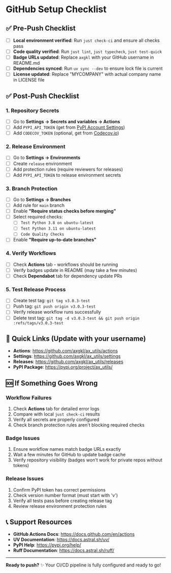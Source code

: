 # GitHub Setup Checklist

## ✅ Pre-Push Checklist

- [ ] **Local environment verified**: Run `just check-ci` and ensure all checks pass
- [ ] **Code quality verified**: Run `just lint`, `just typecheck`, `just test-quick`  
- [ ] **Badge URLs updated**: Replace `axgkl` with your GitHub username in README.md
- [ ] **Dependencies synced**: Run `uv sync --dev` to ensure lock file is current
- [ ] **License updated**: Replace "MYCOMPANY" with actual company name in LICENSE file

## ✅ Post-Push Checklist

### 1. Repository Secrets
- [ ] Go to **Settings → Secrets and variables → Actions**
- [ ] Add `PYPI_API_TOKEN` (get from [PyPI Account Settings](https://pypi.org/manage/account/))
- [ ] Add `CODECOV_TOKEN` (optional, get from [Codecov.io](https://codecov.io/))

### 2. Release Environment
- [ ] Go to **Settings → Environments**
- [ ] Create `release` environment  
- [ ] Add protection rules (require reviewers for releases)
- [ ] Add `PYPI_API_TOKEN` to release environment secrets

### 3. Branch Protection
- [ ] Go to **Settings → Branches**
- [ ] Add rule for `main` branch
- [ ] Enable **"Require status checks before merging"**
- [ ] Select required checks:
  - [ ] `Test Python 3.8 on ubuntu-latest`
  - [ ] `Test Python 3.11 on ubuntu-latest`
  - [ ] `Code Quality Checks`
- [ ] Enable **"Require up-to-date branches"**

### 4. Verify Workflows
- [ ] Check **Actions** tab - workflows should be running
- [ ] Verify badges update in README (may take a few minutes)
- [ ] Check **Dependabot** tab for dependency update PRs

### 5. Test Release Process
- [ ] Create test tag: `git tag v3.0.3-test`
- [ ] Push tag: `git push origin v3.0.3-test`
- [ ] Verify release workflow runs successfully
- [ ] Delete test tag: `git tag -d v3.0.3-test && git push origin :refs/tags/v3.0.3-test`

## 🔗 Quick Links (Update with your username)

- **Actions**: https://github.com/axgkl/ax_utils/actions
- **Settings**: https://github.com/axgkl/ax_utils/settings
- **Releases**: https://github.com/axgkl/ax_utils/releases
- **PyPI Package**: https://pypi.org/project/ax_utils/

## 🆘 If Something Goes Wrong

### Workflow Failures
1. Check **Actions** tab for detailed error logs
2. Compare with local `just check-ci` results
3. Verify all secrets are properly configured
4. Check branch protection rules aren't blocking required checks

### Badge Issues
1. Ensure workflow names match badge URLs exactly
2. Wait a few minutes for GitHub to update badge cache
3. Verify repository visibility (badges won't work for private repos without tokens)

### Release Issues
1. Confirm PyPI token has correct permissions
2. Check version number format (must start with 'v')
3. Verify all tests pass before creating release tag
4. Review release environment protection rules

## 📞 Support Resources

- **GitHub Actions Docs**: https://docs.github.com/en/actions
- **UV Documentation**: https://docs.astral.sh/uv/
- **PyPI Help**: https://pypi.org/help/
- **Ruff Documentation**: https://docs.astral.sh/ruff/

---

**Ready to push?** ✨ Your CI/CD pipeline is fully configured and ready to go!
